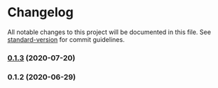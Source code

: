 # Changelog

All notable changes to this project will be documented in this file. See [standard-version](https://github.com/conventional-changelog/standard-version) for commit guidelines.

### [0.1.3](https://github.com/toolbuilder/rollup-plugin-create-pack-file/compare/v0.1.2...v0.1.3) (2020-07-20)

### 0.1.2 (2020-06-29)
